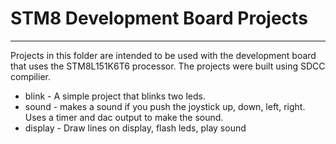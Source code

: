 # STM8 Development Board Projects
---------------------------------

Projects in this folder are intended to be used with the development board that uses the STM8L151K6T6 processor.  The projects were built using SDCC compilier.

* blink - A simple project that blinks two leds.
* sound - makes a sound if you push the joystick up, down, left, right.  Uses a timer and dac output to make the sound.
* display - Draw lines on display, flash leds, play sound

